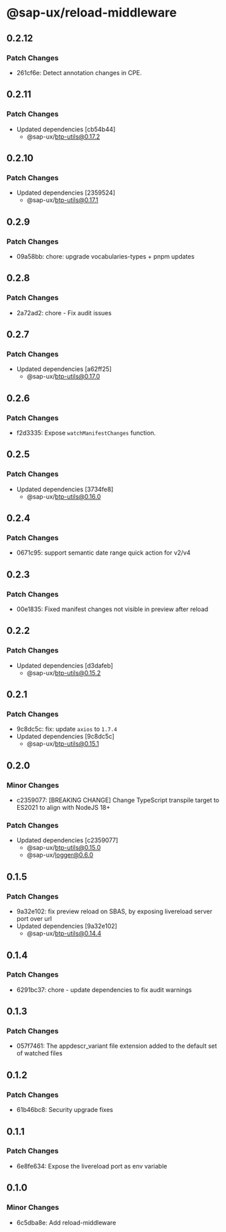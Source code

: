 # @sap-ux/reload-middleware

## 0.2.12

### Patch Changes

-   261cf6e: Detect annotation changes in CPE.

## 0.2.11

### Patch Changes

-   Updated dependencies [cb54b44]
    -   @sap-ux/btp-utils@0.17.2

## 0.2.10

### Patch Changes

-   Updated dependencies [2359524]
    -   @sap-ux/btp-utils@0.17.1

## 0.2.9

### Patch Changes

-   09a58bb: chore: upgrade vocabularies-types + pnpm updates

## 0.2.8

### Patch Changes

-   2a72ad2: chore - Fix audit issues

## 0.2.7

### Patch Changes

-   Updated dependencies [a62ff25]
    -   @sap-ux/btp-utils@0.17.0

## 0.2.6

### Patch Changes

-   f2d3335: Expose `watchManifestChanges` function.

## 0.2.5

### Patch Changes

-   Updated dependencies [3734fe8]
    -   @sap-ux/btp-utils@0.16.0

## 0.2.4

### Patch Changes

-   0671c95: support semantic date range quick action for v2/v4

## 0.2.3

### Patch Changes

-   00e1835: Fixed manifest changes not visible in preview after reload

## 0.2.2

### Patch Changes

-   Updated dependencies [d3dafeb]
    -   @sap-ux/btp-utils@0.15.2

## 0.2.1

### Patch Changes

-   9c8dc5c: fix: update `axios` to `1.7.4`
-   Updated dependencies [9c8dc5c]
    -   @sap-ux/btp-utils@0.15.1

## 0.2.0

### Minor Changes

-   c2359077: [BREAKING CHANGE] Change TypeScript transpile target to ES2021 to align with NodeJS 18+

### Patch Changes

-   Updated dependencies [c2359077]
    -   @sap-ux/btp-utils@0.15.0
    -   @sap-ux/logger@0.6.0

## 0.1.5

### Patch Changes

-   9a32e102: fix preview reload on SBAS, by exposing livereload server port over url
-   Updated dependencies [9a32e102]
    -   @sap-ux/btp-utils@0.14.4

## 0.1.4

### Patch Changes

-   6291bc37: chore - update dependencies to fix audit warnings

## 0.1.3

### Patch Changes

-   057f7461: The appdescr_variant file extension added to the default set of watched files

## 0.1.2

### Patch Changes

-   61b46bc8: Security upgrade fixes

## 0.1.1

### Patch Changes

-   6e8fe634: Expose the livereload port as env variable

## 0.1.0

### Minor Changes

-   6c5dba8e: Add reload-middleware
